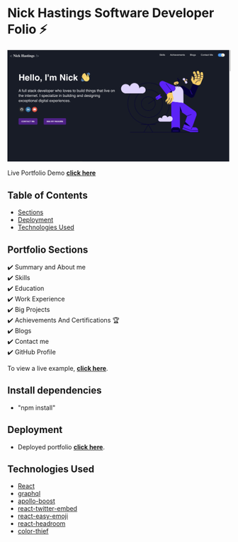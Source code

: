 # Nick Hastings Software Developer Folio ⚡️ 

![IMG](./src/assets/images/DemoPic.png)

Live Portfolio Demo **[click here](https://drive.google.com/file/d/1nwV_iucJzee5eeXdQxEqmFCOczKWG2pb/view?usp=share_link)**

## Table of Contents

- [Sections](#sections)
- [Deployment](#deployment)
- [Technologies Used](#technologies-used)

## Portfolio Sections

✔️ Summary and About me\
✔️ Skills\
✔️ Education\
✔️ Work Experience\
✔️ Big Projects\
✔️ Achievements And Certifications 🏆\
✔️ Blogs\
✔️ Contact me\
✔️ GitHub Profile

To view a live example, **[click here](https://nhastings1.github.io/Nick-Hastings-React-Portfolio/)**.

## Install dependencies

* "npm install"

## Deployment

* Deployed portfolio  **[click here](https://nhastings1.github.io/Nick-Hastings-React-Portfolio/)**.

## Technologies Used 

- [React](https://reactjs.org/)
- [graphql](https://graphql.org/)
- [apollo-boost](https://www.apollographql.com/docs/react/get-started/)
- [react-twitter-embed](https://github.com/saurabhnemade/react-twitter-embed)
- [react-easy-emoji](https://github.com/appfigures/react-easy-emoji)
- [react-headroom](https://github.com/KyleAMathews/react-headroom)
- [color-thief](https://github.com/lokesh/color-thief)

